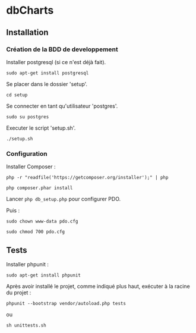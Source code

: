 # dbCharts

## Installation

### Création de la BDD de developpement

Installer postgresql (si ce n'est déjà fait).

`sudo apt-get install postgresql`

Se placer dans le dossier 'setup'.

`cd setup`

Se connecter en tant qu'utilisateur 'postgres'.

`sudo su postgres`

Executer le script 'setup.sh'.

`./setup.sh`

### Configuration

Installer Composer : 

`php -r "readfile('https://getcomposer.org/installer');" | php`

`php composer.phar install`

Lancer `php db_setup.php` pour configurer PDO.

Puis :

`sudo chown www-data pdo.cfg`

`sudo chmod 700 pdo.cfg`

## Tests

Installer phpunit :

`sudo apt-get install phpunit`

Après avoir installé le projet, comme indiqué plus haut, exécuter à la racine du projet :

`phpunit --bootstrap vendor/autoload.php tests`

ou

`sh unittests.sh`
